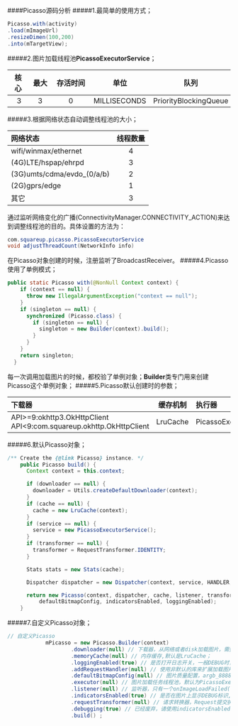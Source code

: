 ####Picasso源码分析
#####1.最简单的使用方式；

~~~java
Picasso.with(activity)
.load(mImageUrl)
.resizeDimen(100,200)
.into(mTargetView);
~~~
#####2.图片加载线程池**PicassoExecutorService**；

核心|最大|存活时间|单位|队列
:-:|:-:|:-:|---|----
&nbsp;&nbsp;&nbsp;3&nbsp;&nbsp;|&nbsp;&nbsp;&nbsp;3&nbsp;&nbsp;&nbsp;|&nbsp;&nbsp;&nbsp;&nbsp;&nbsp;&nbsp;&nbsp;0&nbsp;&nbsp;&nbsp;&nbsp;&nbsp;&nbsp;&nbsp;|MILLISECONDS|PriorityBlockingQueue

#####3.根据网络状态自动调整线程池的大小；
  
  网络状态|线程数量
  :---|:-:
  wifi/winmax/ethernet|4
  (4G)LTE/hspap/ehrpd|3
  (3G)umts/cdma/evdo_(0/a/b)|2
  (2G)gprs/edge|1
  其它|3
  
  通过监听网络变化的广播(ConnectivityManager.CONNECTIVITY_ACTION)来达到调整线程池的目的。具体设置的方法为：
  
  ~~~java
  com.squareup.picasso.PicassoExecutorService
  void adjustThreadCount(NetworkInfo info)
  ~~~
  在Picasso对象创建的时候，注册监听了BroadcastReceiver。
#####4.Picasso使用了单例模式；

~~~java
public static Picasso with(@NonNull Context context) {
    if (context == null) {
      throw new IllegalArgumentException("context == null");
    }
    if (singleton == null) {
      synchronized (Picasso.class) {
        if (singleton == null) {
          singleton = new Builder(context).build();
        }
      }
    }
    return singleton;
  }
~~~
每一次调用加载图片的时候，都校验了单例对象；**Builder**类专门用来创建Picasso这个单例对象；
#####5.Picasso默认创建时的参数；

  下载器|缓存机制|执行器|转换器(Request)
  :---|:-:|:--|:--
    API>=9:okhttp3.OkHttpClient<br>API<9:com.squareup.okhttp.OkHttpClient| LruCache | PicassoExecutorService |RequestTransformer.IDENTITY

#####6.默认Picasso对象；

~~~java
/** Create the {@link Picasso} instance. */
    public Picasso build() {
      Context context = this.context;

      if (downloader == null) {
        downloader = Utils.createDefaultDownloader(context);
      }
      if (cache == null) {
        cache = new LruCache(context);
      }
      if (service == null) {
        service = new PicassoExecutorService();
      }
      if (transformer == null) {
        transformer = RequestTransformer.IDENTITY;
      }

      Stats stats = new Stats(cache);

      Dispatcher dispatcher = new Dispatcher(context, service, HANDLER, downloader, cache, stats);

      return new Picasso(context, dispatcher, cache, listener, transformer, requestHandlers, stats,
          defaultBitmapConfig, indicatorsEnabled, loggingEnabled);
    }
~~~

#####7.自定义Picasso对象；

~~~java
// 自定义Picasso
            mPicasso = new Picasso.Builder(context)
                    .downloader(null) // 下载器，从网络或者disk加载图片，需要实现load()和shutdown()接口；
                    .memoryCache(null) // 内存缓存,默认是LruCache；
                    .loggingEnabled(true) // 是否打开日志开关，一般DEBUG时，打开开关便于调试；
                    .addRequestHandler(null) // 使用非默认的库来扩展加载图片 ；
                    .defaultBitmapConfig(null) // 图片质量配置，argb_8888或者其它,默认无；
                    .executor(null) // 图片加载任务线程池，默认为PicassoExecutorService;
                    .listener(null) // 监听器，只有一个onImageLoadFailed()接口，默认为空;
                    .indicatorsEnabled(true) // 是否在图片上显示DEBUG标识,替代debugging(),
                    .requestTransformer(null) // 请求转换器，Request提交执行前，进行请求修改，比如使用CDN的话，可以修改url的hostname;
                    .debugging(true) // 已经废弃，请使用indicatorsEnabled替代；
                    .build() ;
~~~

